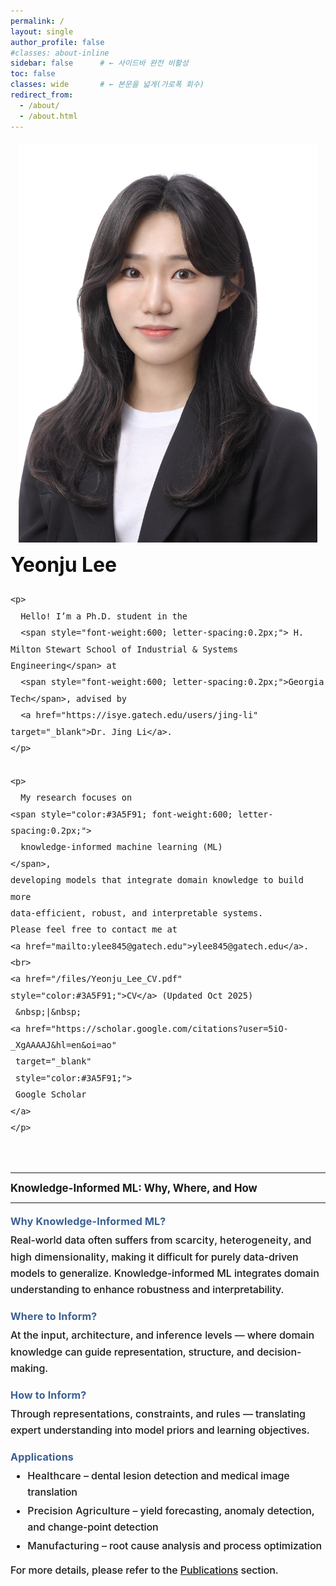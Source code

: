 ```yaml
---
permalink: /
layout: single
author_profile: false
#classes: about-inline
sidebar: false      # ← 사이드바 완전 비활성
toc: false
classes: wide       # ← 본문을 넓게(가로폭 회수)
redirect_from: 
  - /about/
  - /about.html
---
```

<!-- About hero: 사진 왼쪽, 텍스트 오른쪽 (깔끔·세련) -->
<style>
@import url('https://fonts.googleapis.com/css2?family=Inter:wght@300;400;600;800&display=swap');

:root{
  --brand:#3b5bdb;
  --line:#e9e9ee;
}

/* 페이지 폭 정상화 (가로 스크롤/튐 방지) */
.about-inline .page__content {
  max-width: none; !important;      /* 필요시 1100~1320 조절 */
  margin: 0 auto;
  width: 100% !important;            /* ← 180% 제거 */
  #padding: 0 .75rem !important;
  font-family: 'Inter', system-ui, -apple-system, 'Segoe UI', Roboto, Arial, sans-serif;
  color: #333;
  font-weight: 300;
  line-height: 1.45;                 /* 줄간격 적당히 타이트 */
}

.sidebar, .page__sidebar {display:none !important;}
.page__content {float:none !important; width:100% !important;}
@import url('https://fonts.googleapis.com/css2?family=Inter:wght@300;400;600;800&display=swap');

:root{
  --brand:#3b5bdb;
  --line:#e9e9ee;
  --sidebar-w: 280px;
}

/* 사이드바 끄고 본문을 100%로 */
.sidebar, .page__sidebar { display:none !important; }
.page__content { float:none !important; width:100% !important; }

/* 페이지 기본 타이포 */
.page__content {
  max-width: none !important;
  /*text-align: justify;*/
  margin: 0 auto;
  width: 100% !important;
  font-family: 'Inter', system-ui, -apple-system, 'Segoe UI', Roboto, Arial, sans-serif;
  color:#333; font-weight:300; line-height:1.45;
}

.intro{
  display:grid !important;
  grid-template-columns: 280px 1fr;           /* ← 2열 */
  grid-template-areas:
    "photo title"
    "photo lead"
    "photo about"
    "full  full";
  column-gap: 1.25rem;
  row-gap: .6rem;
  margin: 1.2rem 0 0.5rem;
  align-items:start;
}

.intro__img{
  grid-area: photo;
  width: 100%;
  border-radius: 0;
  object-fit: cover;
}

.intro__body {
  font-family: "Inter", "Helvetica Neue", Arial, sans-serif;
  font-size: 1rem;          /* 살짝 작게 (기존 1rem → 0.98rem) */
  line-height: 1.65;           /* 줄 간격 약간 촘촘하게 */
  letter-spacing: -0.1px;      /* 살짝 좁혀서 정돈된 느낌 */
  color: var(--text);
  max-width: 600px;
  /*text-align: justify;*/
}

.intro__body,
.about-sections p,
.about-sections li {
  font-family: "Inter", "Helvetica Neue", Arial, sans-serif;
  font-size: 1rem;
  line-height: 1.65;
  letter-spacing: -0.1px;
  color: var(--text);
  -webkit-font-smoothing: antialiased;
  -moz-osx-font-smoothing: grayscale;
  text-rendering: optimizeLegibility;
}
  
.intro__title{ grid-area:title; margin:0 0 .4rem; font-size:2rem; font-weight:700; color:#111; }
.intro__lead { grid-area:lead;  margin:0 0 .6rem; font-size:1rem; color:#2f2f2f; }
.aboutme     { grid-area:about; font-size:1rem; margin-top:.1rem; }
.about-sections{ grid-area:full; margin-top:.15rem; font-size:1rem; }

.intro__title,
.intro__lead,
.aboutme,
.about-sections {
  /*text-align: justify;*/     /* 기본 정렬로 되돌림 (보통 왼쪽) */
}

/* 반응형: 1열 스택 */

@media (max-width:1024px){  /* 기존 880px → 1024px 로 확장 */
  .intro{
    grid-template-columns:1fr;
    grid-template-areas:
      "photo"
      "title"
      "lead"
      "about"
      "full";
    text-align: unset !important;
  }
  .intro__img{
    width:95%;
    justify-self:center;
  }
  .intro,
  .intro__lead,
  .aboutme,
  .about-sections{
    text-align: unset !important;
    font-weight: 500; /* 기본 700일 경우 중간 정도로 낮춰줌 */
    -webkit-font-smoothing: antialiased; /* 크롬, 사파리에서 부드럽게 */
    -moz-osx-font-smoothing: grayscale;  /* 파이어폭스용 */
    text-rendering: optimizeLegibility;  /* 렌더링 품질 개선 */
  }
}

.about-sections h3 {
  margin-top: 0.1rem;   /* 위쪽 간격 줄이기 */
  margin-bottom: 0.2rem; /* 아래쪽 간격 줄이기 */
  font-weight: 700;
  font-size: 1.05rem;
}

h4 {
  color: #3A5F91;        /* 진회색 555 */
  font-weight: 650;     /* 볼드 강조 500 */
  font-size: 1rem;    /* 약간 크게 */
  letter-spacing: 0.2px;
  margin-top: 1.2rem;
  margin-bottom: 0.4rem;
  line-height: 1.3;
}

.about-sections p {
  margin-top: 0;
  margin-bottom: 0;
  line-height: 1.65;           /* 줄 간격 약간 촘촘하게 */
  letter-spacing: -0.1px;
  font-size: 1rem; 
}

.about-sections ul {
  margin-top: 0.3rem;
  margin-bottom: 0.8rem; /* 리스트와 다음 섹션 간격 살짝만 */
  font-size: 1rem; 
}

.about-sections li {
  margin-bottom: 0.2rem; /* 리스트 내부 항목 간 간격 */
}
  
</style>

<div class="intro">
  <img class="intro__img" src="/images/prof_headshot7.jpg" alt="Yeonju Lee Portrait">

  <div class="intro__body">
    <h2 class="intro__title">Yeonju Lee</h2>

    <p>
      Hello! I’m a Ph.D. student in the 
      <span style="font-weight:600; letter-spacing:0.2px;"> H. Milton Stewart School of Industrial & Systems Engineering</span> at 
      <span style="font-weight:600; letter-spacing:0.2px;">Georgia Tech</span>, advised by 
      <a href="https://isye.gatech.edu/users/jing-li" target="_blank">Dr. Jing Li</a>.
    </p>

    <p>
      My research focuses on 
    <span style="color:#3A5F91; font-weight:600; letter-spacing:0.2px;">
      knowledge-informed machine learning (ML)
    </span>,
    developing models that integrate domain knowledge to build more 
    data-efficient, robust, and interpretable systems. 
    Please feel free to contact me at 
    <a href="mailto:ylee845@gatech.edu">ylee845@gatech.edu</a>. 
    <br>
    <a href="/files/Yeonju_Lee_CV.pdf" style="color:#3A5F91;">CV</a> (Updated Oct 2025)
     &nbsp;|&nbsp;
    <a href="https://scholar.google.com/citations?user=5iO-_XgAAAAJ&hl=en&oi=ao" 
     target="_blank" 
     style="color:#3A5F91;">
     Google Scholar
    </a> 
    </p>
  </div>
</div>

<hr>
<section class="about-sections">
  <h3>Knowledge-Informed ML: <span class="accent">Why, Where, and How</span></h3>
  <hr class="section-divider" style="margin-top:0.8rem; margin-bottom:0.8rem;">

<h4>Why Knowledge-Informed ML?</h4>
<p>
Real-world data often suffers from <span style="font-weight:550; letter-spacing:0.2px;">scarcity</span>, <span style="font-weight:550; letter-spacing:0.2px;">heterogeneity</span>, 
and <span style="font-weight:550; letter-spacing:0.2px;">high dimensionality</span>, making it difficult for purely data-driven models to generalize. 
Knowledge-informed ML integrates domain understanding to enhance robustness and interpretability.
</p>

<h4>Where to Inform?</h4>
<p>
At the <span style="font-weight:550; letter-spacing:0.2px;">input</span>, <span style="font-weight:550; letter-spacing:0.2px;">architecture</span>, and <span style="font-weight:550; letter-spacing:0.2px;">inference</span> levels — 
where domain knowledge can guide representation, structure, and decision-making.
</p>

<h4>How to Inform?</h4>
<p>
Through <span style="font-weight:550; letter-spacing:0.2px;">representations</span>, <span style="font-weight:550; letter-spacing:0.2px;">constraints</span>, and <span style="font-weight:550; letter-spacing:0.2px;">rules</span> — 
translating expert understanding into model priors and learning objectives.
</p>

<h4>Applications</h4>
<ul>
  <li><span style="font-weight:550; letter-spacing:0.2px;">Healthcare</span> – dental lesion detection and medical image translation</li>
  <li><span style="font-weight:550; letter-spacing:0.2px;">Precision Agriculture</span> – yield forecasting, anomaly detection, and change-point detection</li>
  <li><span style="font-weight:550; letter-spacing:0.2px;">Manufacturing</span> – root cause analysis and process optimization</li>
</ul>

  <p>
    For more details, please refer to the <a href="/publications">Publications</a> section.
  </p>
</section>
